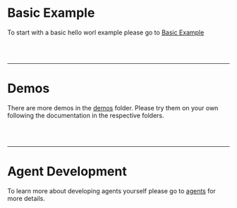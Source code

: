 # Basic Example

To start with a basic hello worl example please go to [Basic Example](BASIC-EXAMPLE.md)

</br>
</br>

---

# Demos

There are more demos in the [demos](demos) folder. Please try them on your own following the documentation in the respective folders.

</br>
</br>

---

# Agent Development

To learn more about developing agents yourself please go to [agents](agents) for more details.


</br>
</br>